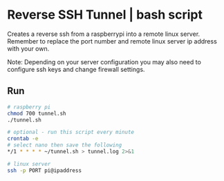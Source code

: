 # Reverse SSH Tunnel | bash script

Creates a reverse ssh from a raspberrypi into a remote linux server.
Remember to replace the port number and remote linux server ip address with your own.

Note: Depending on your server configuration you may also need to configure ssh keys and change firewall settings.

## Run

```bash
# raspberry pi
chmod 700 tunnel.sh
./tunnel.sh

# optional - run this script every minute
crontab -e
# select nano then save the following
*/1 * * * * ~/tunnel.sh > tunnel.log 2>&1
```

```bash
# linux server
ssh -p PORT pi@ipaddress
```
